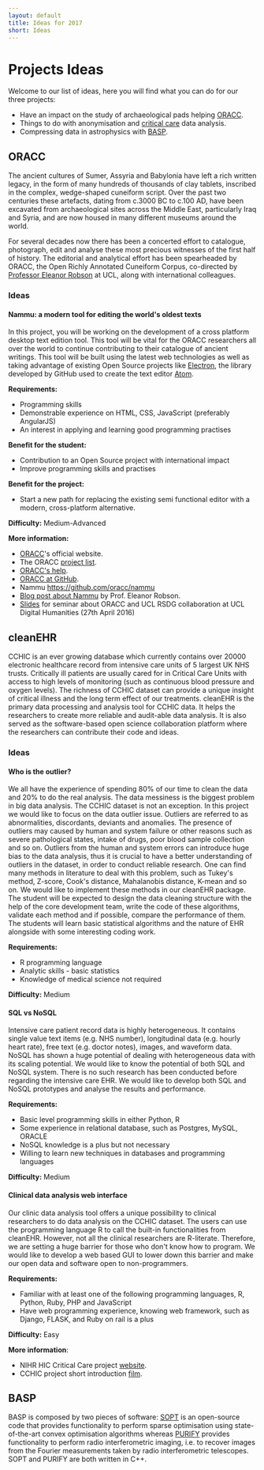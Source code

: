 ```yaml
---
layout: default
title: Ideas for 2017
short: Ideas
---
```

# Projects Ideas

Welcome to our list of ideas, here you will find what you can
do for our three projects:

- Have an impact on the study of archaeological pads helping [ORACC](#oracc).
- Things to do with anonymisation and [critical care](#cleanehr) data analysis.
- Compressing data in astrophysics with [BASP](#basp).

## ORACC
<!-- Description of project -->
The ancient cultures of Sumer, Assyria and Babylonia have left a rich written
legacy, in the form of many hundreds of thousands of clay tablets, inscribed in
the complex, wedge-shaped cuneiform script. Over the past two centuries these
artefacts, dating from c.3000 BC to c.100 AD, have been excavated from
archaeological sites across the Middle East, particularly Iraq and Syria, and
are now housed in many different museums around the world.

For several decades now there has been a concerted effort to catalogue,
photograph, edit and analyse these most precious witnesses of the first half of
history. The editorial and analytical effort has been spearheaded by ORACC, the
Open Richly Annotated Cuneiform Corpus, co-directed by [Professor Eleanor
Robson](https://www.ucl.ac.uk/history/people/academic-staff/eleanor-robson) at
UCL, along with international colleagues.

### Ideas

#### Nammu: a modern tool for editing the world's oldest texts

In this project, you will be working on the development of a cross platform
desktop text edition tool. This tool will be vital for the ORACC researchers all
over the world to continue contributing to their catalogue of ancient writings.
This tool will be built using the latest web technologies as well as taking
advantage of existing Open Source projects like
[Electron](http://electron.atom.io), the library developed by GitHub used to
create the text editor [Atom](https://atom.io).

**Requirements:**

- Programming skills
- Demonstrable experience on HTML, CSS, JavaScript (preferably AngularJS)
- An interest in applying and learning good programming practises

**Benefit for the student:**

- Contribution to an Open Source project with international impact
- Improve programming skills and practises

**Benefit for the project:**

- Start a new path for replacing the existing semi functional editor
  with a modern, cross-platform alternative.

**Difficulty:**  Medium-Advanced

**More information:**

- [ORACC](http://oracc.museum.upenn.edu)'s official website.
- The ORACC [project list](http://oracc.museum.upenn.edu/projectlist.html).
- [ORACC's help](http://oracc.museum.upenn.edu/doc/help/visitingoracc/index.html).
- [ORACC at GitHub](https://github.com/oracc).
- Nammu https://github.com/oracc/nammu
- [Blog post about Nammu](http://oracc.blogspot.co.uk/2016/07/editing-atf-with-nammu.html) by Prof. Eleanor Robson.
- [Slides](http://slides.com/raquelalegre/oracc-7#/) for seminar about ORACC and
  UCL RSDG collaboration at UCL Digital Humanities (27th April 2016)


## cleanEHR
CCHIC is an ever growing database which currently contains over 20000
electronic healthcare record from intensive care units of 5 largest UK NHS
trusts.  Critically ill patients are usually cared for in Critical Care Units
with access to high levels of monitoring (such as continuous blood pressure and
oxygen levels). The richness of CCHIC dataset can provide a unique insight of
critical illness and the long term effect of our treatments. cleanEHR is the
primary data processing and analysis tool for CCHIC data. It helps the
researchers to create more reliable and audit-able data analysis. It is
also served as the software-based open science collaboration platform where the
researchers can contribute their code and ideas. 

### Ideas

#### Who is the outlier? 
We all have the experience of spending 80% of our time to clean the data and 20% to
do the real analysis. The data messiness is the biggest problem in big data
analysis. The CCHIC dataset is not an exception. In this project we would like
to focus on the data outlier issue. Outliers are referred to as abnormalities,
discordants, deviants and anomalies. The presence of outliers may caused by
human and system failure or other reasons such as severe pathological states,
intake of drugs, poor blood sample collection and so on. Outliers from the human
and system errors can introduce huge bias to the data analysis, thus it is
crucial to have a better understanding of outliers in the dataset, in order to
conduct reliable research.  One can find many methods in literature to deal with
this problem, such as Tukey's method, Z-score, Cook's distance, Mahalanobis
distance,  K-mean and so on. We would like to implement these methods in our
cleanEHR package. The student will be expected to design the data cleaning
structure with the help of the core development team, write the code of these
algorithms, validate each method and if possible, compare the performance of
them. The students will learn basic statistical algorithms and the nature of EHR
alongside with some interesting coding work.

**Requirements:**

- R programming language
- Analytic skills - basic statistics
- Knowledge of medical science not required

**Difficulty:** Medium

#### SQL vs NoSQL
Intensive care patient record data is highly heterogeneous. It contains single
value text items (e.g. NHS number), longitudinal data (e.g. hourly heart rate),
free text (e.g. doctor notes), images, and waveform data. NoSQL has shown a huge
potential of dealing with heterogeneous data with its scaling potential. We would
like to know the potential of both SQL and NoSQL system. There is no such
research has been conducted before regarding the intensive care EHR.  We would
like to develop both SQL and NoSQL prototypes and analyse the results and
performance.


**Requirements:**

- Basic level programming skills in either Python, R 
- Some experience in relational database, such as Postgres, MySQL, ORACLE
- NoSQL knowledge is a plus but not necessary
- Willing to learn new techniques in databases and programming languages

**Difficulty:** Medium


#### Clinical data analysis web interface 
Our clinic data analysis tool offers a unique possibility to clinical
researchers to do data analysis on the CCHIC dataset. The users can use the
programming language R to call the built-in functionalities from cleanEHR.
However, not all the clinical researchers are R-literate. Therefore, we are
setting a huge barrier for those who don't know how to program. We would like to
develop a web based GUI to lower down this barrier and make our open data and
software open to non-programmers. 

**Requirements:**

- Familiar with at least one of the following programming languages, R, Python,
  Ruby, PHP and JavaScript
- Have web programming experience, knowing web framework, such as Django, FLASK,
  and Ruby on rail is a plus


**Difficulty:** Easy 

**More information**:

- NIHR HIC Critical Care project [website](http://www.hic.nihr.ac.uk/nihr-hic-themes).
- CCHIC project short introduction [film](https://www.youtube.com/watch?v=aQJmV6i58H4). 

## BASP
<!-- Description of project -->

BASP is composed by two pieces of software:
[SOPT](http://basp-group.github.io/sopt/) is an open-source code that provides
functionality to perform sparse optimisation using state-of-the-art convex
optimisation algorithms whereas [PURIFY](http://basp-group.github.io/sopt/) provides
functionality to perform radio interferometric imaging, i.e. to
recover images from the Fourier measurements taken by radio interferometric
telescopes.
SOPT and PURIFY are both written in C++.


<!-- ### Ideas -->
<!-- ####  -->
<!-- <\!-- Description of idea-\-> -->


<!-- **Requirements:** -->

<!-- **Previous knowledge:** -->

<!-- **Difficulty:** -->


